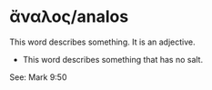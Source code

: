 # ἄναλος/analos
This word describes something. It is an adjective.
* This word describes something that has no salt.

See: Mark 9:50
